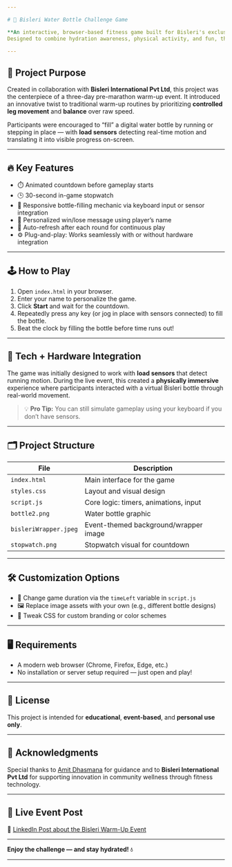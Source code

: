 ```yaml
---

# 🚰 Bisleri Water Bottle Challenge Game

**An interactive, browser-based fitness game built for Bisleri's exclusive activation at the TCS World 10K Bengaluru 2024 Marathon.**
Designed to combine hydration awareness, physical activity, and fun, this game transforms warm-ups into a challenge of balance, rhythm, and agility!

---
```


## 🎯 Project Purpose

Created in collaboration with **Bisleri International Pvt Ltd**, this project was the centerpiece of a three-day pre-marathon warm-up event. It introduced an innovative twist to traditional warm-up routines by prioritizing **controlled leg movement** and **balance** over raw speed.

Participants were encouraged to “fill” a digital water bottle by running or stepping in place — with **load sensors** detecting real-time motion and translating it into visible progress on-screen.

---

## 🔥 Key Features

* ⏱️ Animated countdown before gameplay starts
* 🕒 30-second in-game stopwatch
* 🏃 Responsive bottle-filling mechanic via keyboard input or sensor integration
* 🙌 Personalized win/lose message using player’s name
* 🔁 Auto-refresh after each round for continuous play
* ⚙️ Plug-and-play: Works seamlessly with or without hardware integration

---

## 🕹️ How to Play

1. Open `index.html` in your browser.
2. Enter your name to personalize the game.
3. Click **Start** and wait for the countdown.
4. Repeatedly press any key (or jog in place with sensors connected) to fill the bottle.
5. Beat the clock by filling the bottle before time runs out!

---

## 🧩 Tech + Hardware Integration

The game was initially designed to work with **load sensors** that detect running motion. During the live event, this created a **physically immersive** experience where participants interacted with a virtual Bisleri bottle through real-world movement.

> 💡 **Pro Tip:** You can still simulate gameplay using your keyboard if you don’t have sensors.

---

## 🗂️ Project Structure

| File                  | Description                           |
| --------------------- | ------------------------------------- |
| `index.html`          | Main interface for the game           |
| `styles.css`          | Layout and visual design              |
| `script.js`           | Core logic: timers, animations, input |
| `bottle2.png`         | Water bottle graphic                  |
| `bisleriWrapper.jpeg` | Event-themed background/wrapper image |
| `stopwatch.png`       | Stopwatch visual for countdown        |

---

## 🛠️ Customization Options

* 🔧 Change game duration via the `timeLeft` variable in `script.js`
* 🖼️ Replace image assets with your own (e.g., different bottle designs)
* 🎨 Tweak CSS for custom branding or color schemes

---

## 🖥️ Requirements

* A modern web browser (Chrome, Firefox, Edge, etc.)
* No installation or server setup required — just open and play!

---

## 📜 License

This project is intended for **educational**, **event-based**, and **personal use only**.

---

## 🙌 Acknowledgments

Special thanks to [Amit Dhasmana](https://www.linkedin.com/in/amit-dhasmana) for guidance and to **Bisleri International Pvt Ltd** for supporting innovation in community wellness through fitness technology.

---

## 📢 Live Event Post

📌 [LinkedIn Post about the Bisleri Warm-Up Event](https://www.linkedin.com/posts/suman-parui-ab3613184_tcsworld10k-bengalurumarathon-bisleriwaterbottlechallenge-activity-7193551238687297537-XeWy?utm_source=share&utm_medium=member_desktop&rcm=ACoAACuEc2cB8sjUv8FfQtOjV24Wz5NopEwwRgc)

---

**Enjoy the challenge — and stay hydrated! 💧**

---


